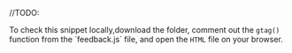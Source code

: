//TODO:

To check this snippet locally,download the folder, comment out the `gtag()` function from the ´feedback.js´ file, and open the `HTML` file on your browser.